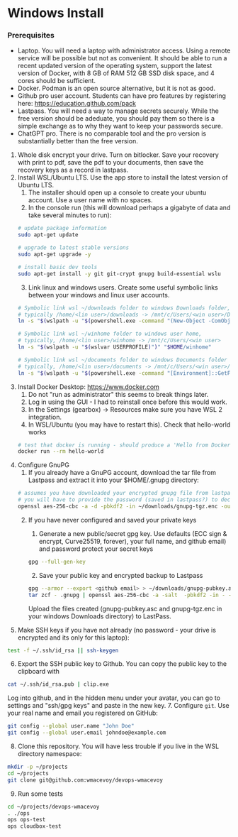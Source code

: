# Windows Install

### Prerequisites

* Laptop. You will need a laptop with administrator access. Using a remote service will be possible but not as
convenient.  It should be able to run a recent updated version of the operating system, support the latest
version of Docker, with 8 GB of RAM 512 GB SSD disk space, and 4 cores should be sufficient.
* Docker.  Podman is an open source alternative, but it is not as good.
* Github pro user account.  Students can have pro features by registering here: https://education.github.com/pack
* Lastpass.  You will need a way to manage secrets securely.  While the free version should be adeduate, you should
pay them so there is a simple exchange as to why they want to keep your passwords secure.
* ChatGPT pro.  There is no comparable tool and the pro version is substantially better than the free version.

1. Whole disk encrypt your drive.  Turn on bitlocker.  Save your recovery with print to pdf, save the pdf to your documents, then save the recovery keys as a record in lastpass.
2. Install WSL/Ubuntu LTS.  Use the app store to install the latest version of Ubuntu LTS.
    1. The installer should open up a console to create your ubuntu account.  Use a user name with no spaces.
    2. In the console run (this will download perhaps a gigabyte of data and take several minutes to run):
    ```bash
    # update package information
    sudo apt-get update
    
    # upgrade to latest stable versions
    sudo apt-get upgrade -y
    
    # install basic dev tools
    sudo apt-get install -y git git-crypt gnupg build-essential wslu
    ```
    3. Link linux and windows users.  Create some useful symbolic links between your windows and linux user accounts.
    ```bash
    # Symbolic link wsl ~/downloads folder to windows Downloads folder,
    # typically /home/<lin user>/downloads -> /mnt/c/Users/<win user>/Downloads
    ln -s "$(wslpath -u "$(powershell.exe -command "(New-Object -ComObject Shell.Application).NameSpace('shell:Downloads').Self.Path" | tr -d '\r\n')")" "$HOME/downloads"

    # Symbolic link wsl ~/winhome folder to windows user home,
    # typically, /home/<lin user>/winhome -> /mnt/c/Users/<win user>
    ln -s "$(wslpath -u "$(wslvar USERPROFILE)")" "$HOME/winhome"

    # Symbolic link wsl ~/documents folder to windows Documents folder
    # typically, /home/<lin user>/documents -> /mnt/c/Users/<win user>/documents
    ln -s "$(wslpath -u "$(powershell.exe -command "[Environment]::GetFolderPath('MyDocuments')" | tr -d '\r\n')")" "$HOME/documents"
    ```
3. Install Docker Desktop: https://www.docker.com
    1. Do not "run as administrator" this seems to break things later.
    2. Log in using the GUI - I had to reinstall once before this would work.
    3. In the Settings (gearbox) -> Resources make sure you have WSL 2 integration.
    4. In WSL/Ubuntu (you may have to restart this).  Check that hello-world works
    ```bash
    # test that docker is running - should produce a 'Hello from Docker!' kind of output
    docker run --rm hello-world
    ```
4. Configure GnuPG
    1. If you already have a GnuPG account, download the tar file from Lastpass and extract it into your $HOME/.gnupg directory:
    ```bash
    # assumes you have downloaded your encrypted gnupg file from lastpass to dot-gnupg-tar.enc
    # you will have to provide the password (saved in lastpass?) to decrypt this
    openssl aes-256-cbc -a -d -pbkdf2 -in ~/downloads/gnupg-tgz.enc -out - | tar -C ~ zxvf -
    ```
    2. If you have never configured and saved your private keys
        1. Generate a new public/secret gpg key.  Use defaults (ECC sign & encrypt, Curve25519, forever), your full name, and github email) and password protect your secret keys
        ```bash
        gpg --full-gen-key
        ```
	
        2. Save your public key and encrypted backup to Lastpass 
        ```bash
        gpg --armor --export <github email> > ~/downloads/gnupg-pubkey.asc
        tar zcf - .gnupg | openssl aes-256-cbc -a -salt  -pbkdf2 -in - -out ~/downloads/gnupg-tgz.enc
        ```
        Upload the files created (gnupg-pubkey.asc and gnupg-tgz.enc in your windows Downloads directory) to LastPass.
5. Make SSH keys if you have not already (no password - your drive is encrypted and its only for this laptop):
```bash
test -f ~/.ssh/id_rsa || ssh-keygen
```

6. Export the SSH public key to Github.  You can copy the public key to the clipboard with
```bash
cat ~/.ssh/id_rsa.pub | clip.exe
```
Log into github, and in the hidden menu under your avatar, you can go to settings and "ssh/gpg keys" and paste in the new key.
7. Configure `git`.  Use your real name and email you registered on GitHub:
```bash
git config --global user.name "John Doe"
git config --global user.email johndoe@example.com
```
8. Clone this repository.  You will have less trouble if you live in the WSL directory namespace:
```bash
mkdir -p ~/projects
cd ~/projects
git clone git@github.com:wmacevoy/devops-wmacevoy
```
9. Run some tests
```bash
cd ~/projects/devops-wmacevoy
. ./ops
ops ops-test
ops cloudbox-test
```

